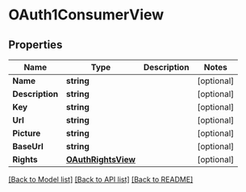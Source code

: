 # OAuth1ConsumerView

## Properties

Name | Type | Description | Notes
------------ | ------------- | ------------- | -------------
**Name** | **string** |  | [optional] 
**Description** | **string** |  | [optional] 
**Key** | **string** |  | [optional] 
**Url** | **string** |  | [optional] 
**Picture** | **string** |  | [optional] 
**BaseUrl** | **string** |  | [optional] 
**Rights** | [**OAuthRightsView**](OAuthRightsView.md) |  | [optional] 

[[Back to Model list]](../README.md#documentation-for-models) [[Back to API list]](../README.md#documentation-for-api-endpoints) [[Back to README]](../README.md)


